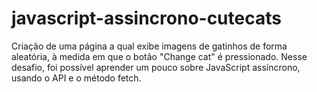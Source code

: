 # javascript-assincrono-cutecats
Criação de uma página a qual exibe imagens de gatinhos de forma aleatória, à medida em que o botão "Change cat" é pressionado. Nesse desafio, foi possível aprender um pouco sobre JavaScript assíncrono, usando o API e o método fetch.
